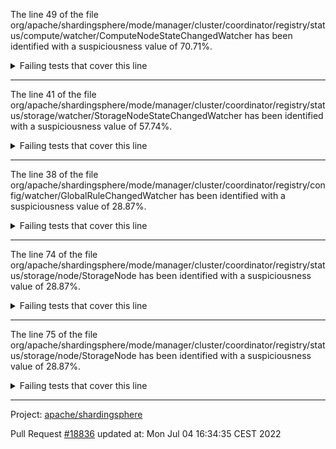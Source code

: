 The line 49 of the file org/apache/shardingsphere/mode/manager/cluster/coordinator/registry/status/compute/watcher/ComputeNodeStateChangedWatcher has been identified with a suspiciousness value of 70.71%.

<details>
     <summary>Failing tests that cover this line</summary>

- `org.apache.shardingsphere.mode.manager.cluster.coordinator.registry.status.compute.watcher.ComputeNodeStateChangedWatcherTest#assertCreateUpdateLabelsEvent`
- `org.apache.shardingsphere.mode.manager.cluster.coordinator.registry.status.compute.watcher.ComputeNodeStateChangedWatcherTest#assertCreateUpdateWorkerIdEvent`
- `org.apache.shardingsphere.mode.manager.cluster.coordinator.registry.status.compute.watcher.ComputeNodeStateChangedWatcherTest#assertCreateEventWhenDisabled`
- `org.apache.shardingsphere.mode.manager.cluster.coordinator.registry.status.compute.watcher.ComputeNodeStateChangedWatcherTest#assertCreateAddLabelEvent`
- `org.apache.shardingsphere.mode.manager.cluster.coordinator.registry.status.compute.watcher.ComputeNodeStateChangedWatcherTest#assertCreateEventWhenDEnabled`
- `org.apache.shardingsphere.mode.manager.cluster.coordinator.registry.status.compute.watcher.ComputeNodeStateChangedWatcherTest#assertCreateAddWorkerIdEvent`
</details>

***

The line 41 of the file org/apache/shardingsphere/mode/manager/cluster/coordinator/registry/status/storage/watcher/StorageNodeStateChangedWatcher has been identified with a suspiciousness value of 57.74%.

<details>
     <summary>Failing tests that cover this line</summary>

- `org.apache.shardingsphere.mode.manager.cluster.coordinator.registry.status.storage.watcher.StorageNodeStateChangedWatcherTest#assertCreateEnabledStorageNodeChangedEvent`
- `org.apache.shardingsphere.mode.manager.cluster.coordinator.registry.status.storage.watcher.StorageNodeStateChangedWatcherTest#assertCreatePrimaryStateChangedEvent`
- `org.apache.shardingsphere.mode.manager.cluster.coordinator.registry.status.storage.watcher.StorageNodeStateChangedWatcherTest#assertCreateEmptyEvent`
- `org.apache.shardingsphere.mode.manager.cluster.coordinator.registry.status.storage.watcher.StorageNodeStateChangedWatcherTest#assertCreateDisabledStorageNodeChangedEvent`
</details>

***

The line 38 of the file org/apache/shardingsphere/mode/manager/cluster/coordinator/registry/config/watcher/GlobalRuleChangedWatcher has been identified with a suspiciousness value of 28.87%.

<details>
     <summary>Failing tests that cover this line</summary>

- `org.apache.shardingsphere.mode.manager.cluster.coordinator.registry.config.watcher.GlobalRuleChangedWatcherTest#assertCreateEvent`
</details>

***

The line 74 of the file org/apache/shardingsphere/mode/manager/cluster/coordinator/registry/status/storage/node/StorageNode has been identified with a suspiciousness value of 28.87%.

<details>
     <summary>Failing tests that cover this line</summary>

- `org.apache.shardingsphere.mode.manager.cluster.coordinator.registry.status.storage.node.StorageNodeTest#assertExtractQualifiedDatabase`
</details>

***

The line 75 of the file org/apache/shardingsphere/mode/manager/cluster/coordinator/registry/status/storage/node/StorageNode has been identified with a suspiciousness value of 28.87%.

<details>
     <summary>Failing tests that cover this line</summary>

- `org.apache.shardingsphere.mode.manager.cluster.coordinator.registry.status.storage.node.StorageNodeTest#assertExtractQualifiedDatabase`
</details>

***

Project: [apache/shardingsphere](https://github.com/apache/shardingsphere)

Pull Request [#18836](https://github.com/apache/shardingsphere/pull/18836) updated at: Mon Jul 04 16:34:35 CEST 2022